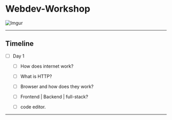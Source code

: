 # Webdev-Workshop

![Imgur](https://i.imgur.com/hlNkEC0.png)

  ---
  ## Timeline
  
- [ ]  Day 1
	- [ ] How does internet work?
	- [ ] What is HTTP?
	- [ ] Browser and how does they work?
	- [ ] Frontend | Backend | full-stack?
	- [ ] code editor.


---



